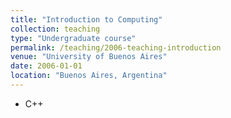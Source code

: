 ```yaml
---
title: "Introduction to Computing"
collection: teaching
type: "Undergraduate course"
permalink: /teaching/2006-teaching-introduction
venue: "University of Buenos Aires"
date: 2006-01-01
location: "Buenos Aires, Argentina"
---
```


* C++
